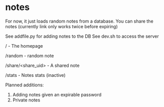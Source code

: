 # notes

For now, it just loads random notes from a database. You can share the notes
(currently link only works twice before expiring)

See addfile.py for adding notes to the DB
See dev.sh to access the server

/ - The homepage

/random - random note

/share/<share_uid> - A shared note

/stats - Notes stats (inactive)

Planned additions:
  1. Adding notes given an expirable password
  2. Private notes
